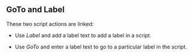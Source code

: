 ## GoTo and Label

These two script actions are linked:

- Use *Label* and add a label text to add a label in a script.

- Use *GoTo* and enter a label text to go to a particular label in the script.
